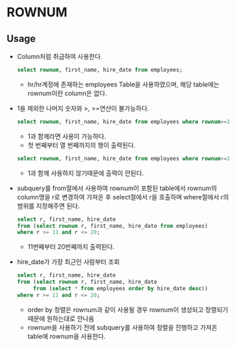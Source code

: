 # ROWNUM

## Usage

* Column처럼 취급하여 사용한다.

  ```sql
  select rownum, first_name, hire_date from employees;
  ```

  * hr/hr계정에 존재하는 employees Table을 사용하였으며, 해당 table에는 rownum이란 column은 없다.

* 1을 제외한 나머지 숫자와 >, >=연산이 불가능하다.

  ```sql
  select rownum, first_name, hire_date from employees where rownum>=1 and rownum<=10;
  ```

  * 1과 함께라면 사용이 가능하다.
  * 첫 번째부터 열 번째까지의 행이 출력된다.

  ```sql
  select rownum, first_name, hire_date from employees where rownum>=11 and rownum<=20;
  ```

  * 1과 함께 사용하지 않기때문에 출력이 안된다.

* subquery를 from절에서 사용하여 rownum이 포함된 table에서 rownum의 column명을 r로 변경하여 가져온 후 select절에서 r을 호출하며 where절에서 r의 범위를 지정해주면 된다.

  ```sql
  select r, first_name, hire_date
  from (select rownum r, first_name, hire_date from employees)
  where r >= 11 and r <= 20;
  ```

  * 11번째부터 20번째까지 출력된다.

* hire_date가 가장 최근인 사람부터 조회

  ```sql
  select r, first_name, hire_date
  from (select rownum r, first_name, hire_date
       from (select * from employees order by hire_date desc))
  where r >= 11 and r <= 20;
  ```

  * order by 정렬은 rownum과 같이 사용될 경우 rownum이 생성되고 정렬되기 때문에 원하는대로 안나옴
  * rownum을 사용하기 전에 subquery를 사용하여 정렬을 진행하고 가져온 table에 rownum을 사용한다.